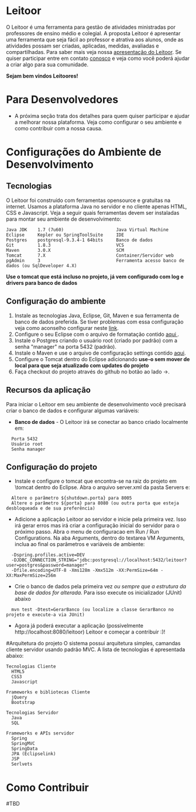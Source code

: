 # Leitoor

O Leitoor é uma ferramenta para gestão de atividades ministradas por professores de ensino médio e colegial. A proposta Leitoor é apresentar uma ferramenta que seja fácil ao professor e atrativa aos alunos, onde as atividades possam ser criadas, aplicadas, medidas, avaliadas e compartilhadas. Para saber mais veja nossa <a href="https://drive.google.com/file/d/0B8O7Eidsae0kazBFRDlFVXRDcnM/view?usp=sharing" target="_blank"> apresentação do Leitoor</a>. Se quiser participar entre em contato <a href="mailto:celio@delogic.com.br">conosco</a> e veja como você poderá ajudar a criar algo para sua comunidade.

**Sejam bem vindos Leitoores!**


# Para Desenvolvedores
* A próxima seção trata dos detalhes para quem quiser participar e ajudar a melhorar nossa plataforma. Veja como configurar o seu ambiente e como contribuir com a nossa causa.

# Configurações do Ambiente de Desenvolvimento
## Tecnologias
O Leitoor foi construído com ferramentas opensource e gratuitas na internet. Usamos a plataforma Java no servidor e no cliente apenas HTML, CSS e Javascript. Veja a seguir quais ferramentas devem ser instaladas para montar seu ambiente de desenvolvimento:
```
Java JDK	1.7 (7u60)                    Java Virtual Machine
Eclipse 	Kepler ou SpringToolSuite     IDE
Postgres 	postgresql-9.3.4-1 64bits     Banco de dados
Git 		1.8.3          	              VCS
Maven 		3.0.X                         SCM
Tomcat 		7.X                           Container/Servidor web
pgAdmin 	3                             Ferramenta acesso banco de dados (ou SqlDeveloper 4.X)
```
**Use o tomcat que está incluso no projeto, já vem configurado com log e drivers para banco de dados**

## Configuração do ambiente
1. Instale as tecnologias Java, Eclipse, Git, Maven e sua ferramenta de banco de dados preferida. Se tiver problemas com essa configuração veja como aconselho configurar neste <a href="https://github.com/celiosilva/leitoor/blob/master/docs/guia-instalacao-configuracao.txt" target="blank"> link</a>.
2. Configure o seu Eclipse com o arquivo de formatação contido <a href="https://github.com/celiosilva/leitoor/blob/master/docs/styleformatter.xml" download="styleformatter.xml"> aqui </a>.
3. Instale o Postgres criando o usuário root (criado por padrão) com a senha "manager" na porta 5432 (padrão).
4. Instale o Maven e use o arquivo de configuração settings contido <a href="https://github.com/celiosilva/leitoor/blob/master/docs/settings.xml" download="settings.xml">aqui</a>.
5. Configure o Tomcat dentro do Eclipse adicionando **use-o sem mover de local para que seja atualizado com updates do projeto**
6. Faça checkout do projeto através do github no botão ao lado &rarr;.

## Recursos da aplicação
Para iniciar o Leitoor em seu ambiente de desenvolvimento você precisará criar o banco de dados e configurar algumas variáveis:

* **Banco de dados** - O Leitoor irá se conectar ao banco criado localmente em:
```
  Porta 5432
  Usuário root
  Senha manager
```

## Configuração do projeto
* Instale e configure o tomcat que encontra-se na raiz do projeto em \tomcat dentro do Eclipse. Abra o arquivo server.xml da pasta Servers e:
```
  Altere o parâmetro ${shutdown.porta} para 8005
  Altere o parâmetro ${porta} para 8080 (ou outra porta que esteja desbloqueada e de sua preferência)
```

* Adicione a aplicação Leitoor ao servidor e inicie pela primeira vez. Isso irá gerar erros mas irá criar a configuração inicial do servidor para o próximo passo. Abra o menu de configuracao em Run / Run Configurations. Na aba Arguments, dentro do textarea VM Arguments, inclua ao final os parâmetros e variáveis de ambiente:
```
  -Dspring.profiles.active=DEV
  -DJDBC_CONNECTION_STRING="jdbc:postgresql://localhost:5432/leitoor?user=postgres&password=manager"
  -Dfile.encoding=UTF-8 -Xms128m -Xmx512m -XX:PermSize=64m -XX:MaxPermSize=256m
```

* Crie o banco de dados pela primeira vez *ou sempre que a estrutura da base de dados for alterada*. Para isso execute os inicializador (JUnit) abaixo
```
  mvn test -Dtest=GerarBanco (ou localize a classe GerarBanco no projeto e execute-a via JUnit)
```

* Agora já poderá executar a aplicação (possivelmente http://localhost:8080/leitoor)  Leitoor e começar a contribuir :)!

#Arquitetura do projeto
O sistema possui arquitetura simples, camandas cliente servidor usando padrão MVC. A lista de tecnologias é apresentada abaixo:

```
Tecnologias Cliente
  HTML5
  CSS3
  Javascript
  
Frameworks e bibliotecas Cliente
  jQuery
  Bootstrap
  
Tecnologias Servidor
  Java
  SQL
  
Frameworks e APIs servidor
  Spring
  SpringMVC
  SpringData
  JPA (Eclipselink)
  JSP
  Serlvets
```

# Como Contribuir
#TBD





